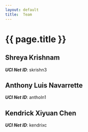 ```yaml
---
layout: default
title:  Team
---
```


# {{ page.title }}


## Shreya Krishnam
***UCI Net ID***: skrishn3

## Anthony Luis Navarrette
***UCI Net ID***: antholn1

## Kendrick Xiyuan Chen
***UCI Net ID***: kendrixc
